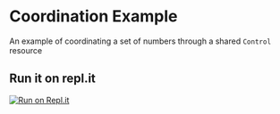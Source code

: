 # Coordination Example

An example of coordinating a set of numbers through a shared `Control`
resource

## Run it on repl.it

[![Run on Repl.it](https://repl.it/badge/github/murraypatterson/coordination-example)](https://repl.it/github/murraypatterson/coordination-example)

